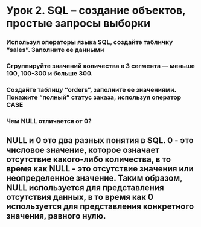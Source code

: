 # Урок 2. SQL – создание объектов, простые запросы выборки
### Используя операторы языка SQL, создайте табличку “sales”. Заполните ее данными
### Сгруппируйте значений количества в 3 сегмента — меньше 100, 100-300 и больше 300.
### Создайте таблицу “orders”, заполните ее значениями. Покажите “полный” статус заказа, используя оператор CASE
### Чем NULL отличается от 0?

## NULL и 0 это два разных понятия в SQL. 0 - это числовое значение, которое означает отсутствие какого-либо количества, в то время как NULL - это отсутствие значения или неопределенное значение. Таким образом, NULL используется для представления отсутствия данных, в то время как 0 используется для представления конкретного значения, равного нулю.
